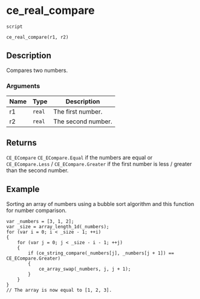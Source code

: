 # ce_real_compare
`script`
```gml
ce_real_compare(r1, r2)
```

## Description
Compares two numbers.

### Arguments
| Name | Type | Description |
| ---- | ---- | ----------- |
| r1 | `real` | The first number. |
| r2 | `real` | The second number. |

## Returns
`CE_ECompare` `CE_ECompare.Equal` if the numbers are equal or
 `CE_ECompare.Less` / `CE_ECompare.Greater` if the first number is
 less / greater than the second number.

## Example
Sorting an array of numbers using a bubble sort algorithm and this function
for number comparison.
```gml
var _numbers = [3, 1, 2];
var _size = array_length_1d(_numbers);
for (var i = 0; i < _size - 1; ++i)
{
    for (var j = 0; j < _size - i - 1; ++j)
    {
        if (ce_string_compare(_numbers[j], _numbers[j + 1]) == CE_ECompare.Greater)
        {
            ce_array_swap(_numbers, j, j + 1);
        }
    }
}
// The array is now equal to [1, 2, 3].
```